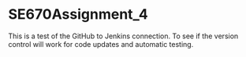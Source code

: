 # SE670Assignment_4

This is a test of the GitHub to Jenkins connection.  To see if the version control will work for code updates and automatic testing.
